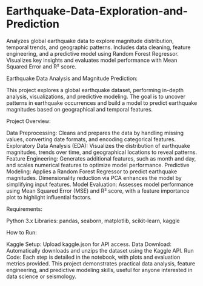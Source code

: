 # Earthquake-Data-Exploration-and-Prediction
Analyzes global earthquake data to explore magnitude distribution, temporal trends, and geographic patterns. Includes data cleaning, feature engineering, and a predictive model using Random Forest Regressor. Visualizes key insights and evaluates model performance with Mean Squared Error and R² score.

Earthquake Data Analysis and Magnitude Prediction:

This project explores a global earthquake dataset, performing in-depth analysis, visualizations, and predictive modeling. The goal is to uncover patterns in earthquake occurrences and build a model to predict earthquake magnitudes based on geographical and temporal features.

Project Overview:

Data Preprocessing: Cleans and prepares the data by handling missing values, converting date formats, and encoding categorical features.
Exploratory Data Analysis (EDA): Visualizes the distribution of earthquake magnitudes, trends over time, and geographical locations to reveal patterns.
Feature Engineering: Generates additional features, such as month and day, and scales numerical features to optimize model performance.
Predictive Modeling: Applies a Random Forest Regressor to predict earthquake magnitudes. Dimensionality reduction via PCA enhances the model by simplifying input features.
Model Evaluation: Assesses model performance using Mean Squared Error (MSE) and R² score, with a feature importance plot to highlight influential factors.

Requirements:

Python 3.x
Libraries: pandas, seaborn, matplotlib, scikit-learn, kaggle

How to Run:

Kaggle Setup: Upload kaggle.json for API access.
Data Download: Automatically downloads and unzips the dataset using the Kaggle API.
Run Code: Each step is detailed in the notebook, with plots and evaluation metrics provided.
This project demonstrates practical data analysis, feature engineering, and predictive modeling skills, useful for anyone interested in data science or seismology.
